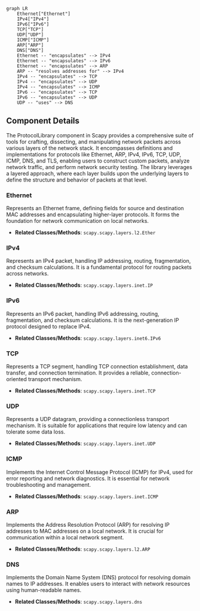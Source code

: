 ```mermaid
graph LR
    Ethernet["Ethernet"]
    IPv4["IPv4"]
    IPv6["IPv6"]
    TCP["TCP"]
    UDP["UDP"]
    ICMP["ICMP"]
    ARP["ARP"]
    DNS["DNS"]
    Ethernet -- "encapsulates" --> IPv4
    Ethernet -- "encapsulates" --> IPv6
    Ethernet -- "encapsulates" --> ARP
    ARP -- "resolves addresses for" --> IPv4
    IPv4 -- "encapsulates" --> TCP
    IPv4 -- "encapsulates" --> UDP
    IPv4 -- "encapsulates" --> ICMP
    IPv6 -- "encapsulates" --> TCP
    IPv6 -- "encapsulates" --> UDP
    UDP -- "uses" --> DNS
```

## Component Details

The ProtocolLibrary component in Scapy provides a comprehensive suite of tools for crafting, dissecting, and manipulating network packets across various layers of the network stack. It encompasses definitions and implementations for protocols like Ethernet, ARP, IPv4, IPv6, TCP, UDP, ICMP, DNS, and TLS, enabling users to construct custom packets, analyze network traffic, and perform network security testing. The library leverages a layered approach, where each layer builds upon the underlying layers to define the structure and behavior of packets at that level.

### Ethernet
Represents an Ethernet frame, defining fields for source and destination MAC addresses and encapsulating higher-layer protocols. It forms the foundation for network communication on local networks.
- **Related Classes/Methods**: `scapy.scapy.layers.l2.Ether`

### IPv4
Represents an IPv4 packet, handling IP addressing, routing, fragmentation, and checksum calculations. It is a fundamental protocol for routing packets across networks.
- **Related Classes/Methods**: `scapy.scapy.layers.inet.IP`

### IPv6
Represents an IPv6 packet, handling IPv6 addressing, routing, fragmentation, and checksum calculations. It is the next-generation IP protocol designed to replace IPv4.
- **Related Classes/Methods**: `scapy.scapy.layers.inet6.IPv6`

### TCP
Represents a TCP segment, handling TCP connection establishment, data transfer, and connection termination. It provides a reliable, connection-oriented transport mechanism.
- **Related Classes/Methods**: `scapy.scapy.layers.inet.TCP`

### UDP
Represents a UDP datagram, providing a connectionless transport mechanism. It is suitable for applications that require low latency and can tolerate some data loss.
- **Related Classes/Methods**: `scapy.scapy.layers.inet.UDP`

### ICMP
Implements the Internet Control Message Protocol (ICMP) for IPv4, used for error reporting and network diagnostics. It is essential for network troubleshooting and management.
- **Related Classes/Methods**: `scapy.scapy.layers.inet.ICMP`

### ARP
Implements the Address Resolution Protocol (ARP) for resolving IP addresses to MAC addresses on a local network. It is crucial for communication within a local network segment.
- **Related Classes/Methods**: `scapy.scapy.layers.l2.ARP`

### DNS
Implements the Domain Name System (DNS) protocol for resolving domain names to IP addresses. It enables users to interact with network resources using human-readable names.
- **Related Classes/Methods**: `scapy.scapy.layers.dns`
